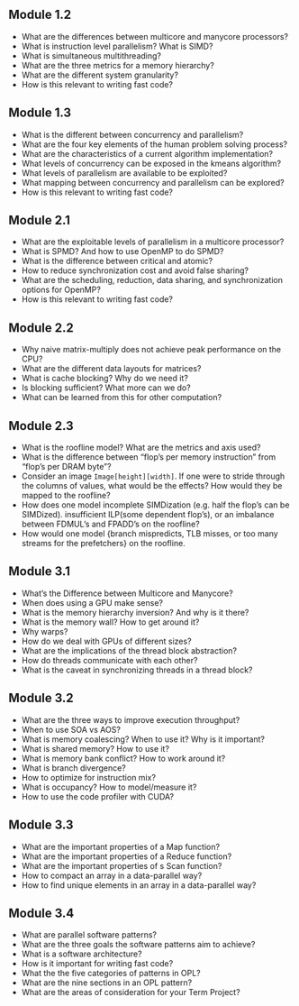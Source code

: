 ## Module 1.2

+ What are the differences between multicore and manycore processors?
+ What is instruction level parallelism? What is SIMD?
+ What is simultaneous multithreading?
+ What are the three metrics for a memory hierarchy?
+ What are the different system granularity?
+ How is this relevant to writing fast code?

## Module 1.3

+ What is the different between concurrency and parallelism?
+ What are the four key elements of the human problem solving process?
+ What are the characteristics of a current algorithm implementation?
+ What levels of concurrency can be exposed in the kmeans algorithm?
+ What levels of parallelism are available to be exploited?
+ What mapping between concurrency and parallelism can be explored?
+ How is this relevant to writing fast code?

## Module 2.1

+ What are the exploitable levels of parallelism in a multicore processor?
+ What is SPMD? And how to use OpenMP to do SPMD?
+ What is the difference between critical and atomic?
+ How to reduce synchronization cost and avoid false sharing?
+ What are the scheduling, reduction, data sharing, and synchronization options for OpenMP?
+ How is this relevant to writing fast code?

## Module 2.2

+ Why naive matrix-multiply does not achieve peak performance on the CPU?
+ What are the different data layouts for matrices?
+ What is cache blocking? Why do we need it?
+ Is blocking sufficient? What more can we do?
+ What can be learned from this for other computation?

## Module 2.3

+ What is the roofline model? What are the metrics and axis used?
+ What is the difference between “flop’s per memory instruction” from “flop’s per DRAM byte”?
+ Consider an image `Image[height][width]`. If one were to stride through the columns of values, what would be the effects? How would they be mapped to the roofline?
+ How does one model incomplete SIMDization (e.g. half the flop’s can be SIMDized). insufficient ILP(some dependent flop’s), or an imbalance between FDMUL’s and FPADD’s on the roofline?
+ How would one model {branch mispredicts, TLB misses, or too many streams for the prefetchers} on the roofline.

## Module 3.1

+ What’s the Difference between Multicore and Manycore?
+ When does using a GPU make sense?
+ What is the memory hierarchy inversion? And why is it there?
+ What is the memory wall? How to get around it?
+ Why warps?
+ How do we deal with GPUs of different sizes?
+ What are the implications of the thread block abstraction?
+ How do threads communicate with each other?
+ What is the caveat in synchronizing threads in a thread block?

## Module 3.2

+ What are the three ways to improve execution throughput?
+ When to use SOA vs AOS?
+ What is memory coalescing? When to use it? Why is it important?
+ What is shared memory? How to use it?
+ What is memory bank conflict? How to work around it?
+ What is branch divergence?
+ How to optimize for instruction mix?
+ What is occupancy? How to model/measure it?
+ How to use the code profiler with CUDA?

## Module 3.3

+ What are the important properties of a Map function?
+ What are the important properties of a Reduce function?
+ What are the important properties of s Scan function?
+ How to compact an array in a data-parallel way?
+ How to find unique elements in an array in a data-parallel way?

## Module 3.4

+ What are parallel software patterns?
+ What are the three goals the software patterns aim to achieve?
+ What is a software architecture?
+ How is it important for writing fast code?
+ What the the five categories of patterns in OPL?
+ What are the nine sections in an OPL pattern?
+ What are the areas of consideration for your Term Project?
